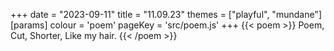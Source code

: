 +++
date = "2023-09-11"
title = "11.09.23"
themes = ["playful", "mundane"]
[params]
  colour = 'poem'
  pageKey = 'src/poem.js'
+++
{{< poem >}}
Poem,
Cut,
Shorter,
Like my hair.
{{< /poem >}}